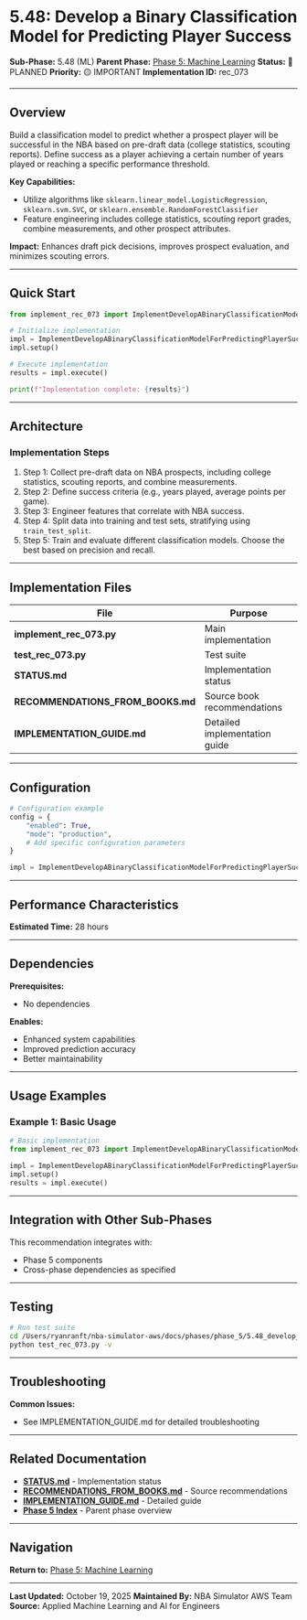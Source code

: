 # 5.48: Develop a Binary Classification Model for Predicting Player Success

**Sub-Phase:** 5.48 (ML)
**Parent Phase:** [Phase 5: Machine Learning](../PHASE_5_INDEX.md)
**Status:** 🔵 PLANNED
**Priority:** 🟡 IMPORTANT
**Implementation ID:** rec_073

---

## Overview

Build a classification model to predict whether a prospect player will be successful in the NBA based on pre-draft data (college statistics, scouting reports). Define success as a player achieving a certain number of years played or reaching a specific performance threshold.

**Key Capabilities:**
- Utilize algorithms like `sklearn.linear_model.LogisticRegression`, `sklearn.svm.SVC`, or `sklearn.ensemble.RandomForestClassifier`
- Feature engineering includes college statistics, scouting report grades, combine measurements, and other prospect attributes.

**Impact:**
Enhances draft pick decisions, improves prospect evaluation, and minimizes scouting errors.

---

## Quick Start

```python
from implement_rec_073 import ImplementDevelopABinaryClassificationModelForPredictingPlayerSuccess

# Initialize implementation
impl = ImplementDevelopABinaryClassificationModelForPredictingPlayerSuccess()
impl.setup()

# Execute implementation
results = impl.execute()

print(f"Implementation complete: {results}")
```

---

## Architecture

### Implementation Steps

1. Step 1: Collect pre-draft data on NBA prospects, including college statistics, scouting reports, and combine measurements.
2. Step 2: Define success criteria (e.g., years played, average points per game).
3. Step 3: Engineer features that correlate with NBA success.
4. Step 4: Split data into training and test sets, stratifying using `train_test_split`.
5. Step 5: Train and evaluate different classification models. Choose the best based on precision and recall.

---

## Implementation Files

| File | Purpose |
|------|---------|
| **implement_rec_073.py** | Main implementation |
| **test_rec_073.py** | Test suite |
| **STATUS.md** | Implementation status |
| **RECOMMENDATIONS_FROM_BOOKS.md** | Source book recommendations |
| **IMPLEMENTATION_GUIDE.md** | Detailed implementation guide |

---

## Configuration

```python
# Configuration example
config = {
    "enabled": True,
    "mode": "production",
    # Add specific configuration parameters
}

impl = ImplementDevelopABinaryClassificationModelForPredictingPlayerSuccess(config=config)
```

---

## Performance Characteristics

**Estimated Time:** 28 hours

---

## Dependencies

**Prerequisites:**
- No dependencies

**Enables:**
- Enhanced system capabilities
- Improved prediction accuracy
- Better maintainability

---

## Usage Examples

### Example 1: Basic Usage

```python
# Basic implementation
from implement_rec_073 import ImplementDevelopABinaryClassificationModelForPredictingPlayerSuccess

impl = ImplementDevelopABinaryClassificationModelForPredictingPlayerSuccess()
impl.setup()
results = impl.execute()
```

---

## Integration with Other Sub-Phases

This recommendation integrates with:
- Phase 5 components
- Cross-phase dependencies as specified

---

## Testing

```bash
# Run test suite
cd /Users/ryanranft/nba-simulator-aws/docs/phases/phase_5/5.48_develop_a_binary_classification_model_for_predicting_player_
python test_rec_073.py -v
```

---

## Troubleshooting

**Common Issues:**
- See IMPLEMENTATION_GUIDE.md for detailed troubleshooting

---

## Related Documentation

- **[STATUS.md](STATUS.md)** - Implementation status
- **[RECOMMENDATIONS_FROM_BOOKS.md](RECOMMENDATIONS_FROM_BOOKS.md)** - Source recommendations
- **[IMPLEMENTATION_GUIDE.md](IMPLEMENTATION_GUIDE.md)** - Detailed guide
- **[Phase 5 Index](../PHASE_5_INDEX.md)** - Parent phase overview

---

## Navigation

**Return to:** [Phase 5: Machine Learning](../PHASE_5_INDEX.md)

---

**Last Updated:** October 19, 2025
**Maintained By:** NBA Simulator AWS Team
**Source:** Applied Machine Learning and AI for Engineers

